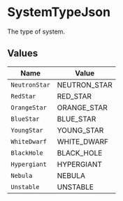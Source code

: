 # SystemTypeJson

The type of system.


## Values

| Name          | Value         |
| ------------- | ------------- |
| `NeutronStar` | NEUTRON_STAR  |
| `RedStar`     | RED_STAR      |
| `OrangeStar`  | ORANGE_STAR   |
| `BlueStar`    | BLUE_STAR     |
| `YoungStar`   | YOUNG_STAR    |
| `WhiteDwarf`  | WHITE_DWARF   |
| `BlackHole`   | BLACK_HOLE    |
| `Hypergiant`  | HYPERGIANT    |
| `Nebula`      | NEBULA        |
| `Unstable`    | UNSTABLE      |